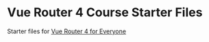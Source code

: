 # Vue Router 4 Course Starter Files
Starter files for [Vue Router 4 for Everyone](https://vueschool.io/courses/vue-router-4-for-everyone)
